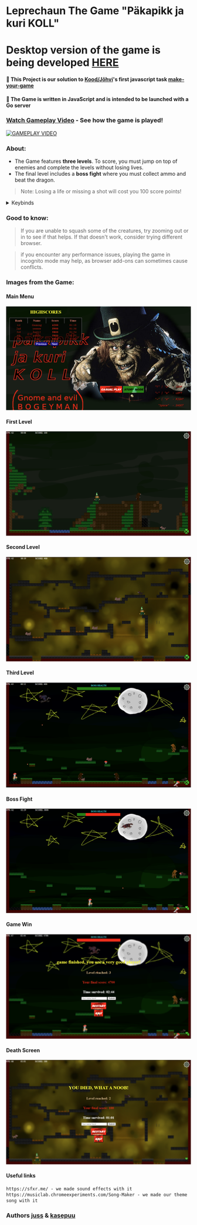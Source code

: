 # Leprechaun The Game "Päkapikk ja kuri KOLL"

# Desktop version of the game is being developed [HERE](https://github.com/kasepuu/leprechaun-adventure)

#### 🔴 This Project is our solution to [Kood/Jõhvi](https://kood.tech/)'s first javascript task [make-your-game](https://github.com/01-edu/public/tree/master/subjects/make-your-game)
#### 🔴 The Game is written in **JavaScript** and is intended to be launched with a Go server

### [Watch Gameplay Video](https://www.youtube.com/watch?v=InFw7pjxv_E) - **See how the game is played!**
[![GAMEPLAY VIDEO](https://i.ytimg.com/an_webp/InFw7pjxv_E/mqdefault_6s.webp?du=3000&sqp=CM3M9LgG&rs=AOn4CLBsVRQJArcsQvtaIHJa5vgkcusjEg)](https://www.youtube.com/watch?v=InFw7pjxv_E "see how the game is being played through")


### About:
* The Game features **three levels**. To score, you must jump on top of enemies and complete the levels without losing lives.
* The final level includes a **boss fight** where you must collect ammo and beat the dragon.
> Note: Losing a life or missing a shot will cost you 100 score points!


<details> 
<summary>Keybinds</summary>

### User Controls
(⬆) | (W) = Jump   
(⬅) | (A) = Move left  
(➡) | (D) = Move right  
(Spacebar) = Shoot the gun              
             
(R) = restart, only when paused         
(P) = pause             
(M) = music toggle              
(S) = start game                      
</details> 


### Good to know:
> If you are unable to squash some of the creatures, try zooming out or in to see if that helps. If that doesn't work, consider trying different browser.

> if you encounter any performance issues, playing the game in incognito mode may help, as browser add-ons can sometimes cause conflicts.    

### Images from the Game:

#### Main Menu
![Main Menu](https://raw.githubusercontent.com/kasepuu/leprechaun-the-game-javascript/refs/heads/master/examples/main-menu.png)

#### First Level
![First Level](https://raw.githubusercontent.com/kasepuu/leprechaun-the-game-javascript/refs/heads/master/examples/first-level.png)

#### Second Level
![Second Level](https://raw.githubusercontent.com/kasepuu/leprechaun-the-game-javascript/refs/heads/master/examples/second-level.png)

#### Third Level
![Third Level](https://raw.githubusercontent.com/kasepuu/leprechaun-the-game-javascript/refs/heads/master/examples/third-level.png)

#### Boss Fight
![Boss Fight](https://raw.githubusercontent.com/kasepuu/leprechaun-the-game-javascript/refs/heads/master/examples/boss-fight.png)

#### Game Win
![Game Win](https://raw.githubusercontent.com/kasepuu/leprechaun-the-game-javascript/refs/heads/master/examples/game-win.png)

#### Death Screen
![Death Screen](https://raw.githubusercontent.com/kasepuu/leprechaun-the-game-javascript/refs/heads/master/examples/death-screen.png)

#### Useful links
``` 
https://sfxr.me/ - we made sound effects with it
https://musiclab.chromeexperiments.com/Song-Maker - we made our theme song with it
```


### Authors [juss](https://github.com/juss21) & [kasepuu](https://github.com/kasepuu) 